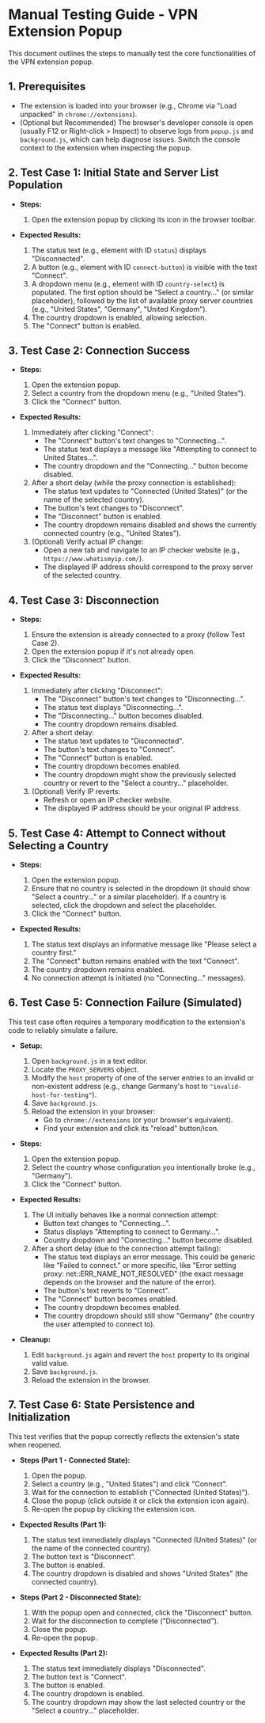 # Manual Testing Guide - VPN Extension Popup

This document outlines the steps to manually test the core functionalities of the VPN extension popup.

## 1. Prerequisites

*   The extension is loaded into your browser (e.g., Chrome via "Load unpacked" in `chrome://extensions`).
*   (Optional but Recommended) The browser's developer console is open (usually F12 or Right-click > Inspect) to observe logs from `popup.js` and `background.js`, which can help diagnose issues. Switch the console context to the extension when inspecting the popup.

## 2. Test Case 1: Initial State and Server List Population

*   **Steps:**
    1.  Open the extension popup by clicking its icon in the browser toolbar.

*   **Expected Results:**
    1.  The status text (e.g., element with ID `status`) displays "Disconnected".
    2.  A button (e.g., element with ID `connect-button`) is visible with the text "Connect".
    3.  A dropdown menu (e.g., element with ID `country-select`) is populated. The first option should be "Select a country..." (or similar placeholder), followed by the list of available proxy server countries (e.g., "United States", "Germany", "United Kingdom").
    4.  The country dropdown is enabled, allowing selection.
    5.  The "Connect" button is enabled.

## 3. Test Case 2: Connection Success

*   **Steps:**
    1.  Open the extension popup.
    2.  Select a country from the dropdown menu (e.g., "United States").
    3.  Click the "Connect" button.

*   **Expected Results:**
    1.  Immediately after clicking "Connect":
        *   The "Connect" button's text changes to "Connecting...".
        *   The status text displays a message like "Attempting to connect to United States...".
        *   The country dropdown and the "Connecting..." button become disabled.
    2.  After a short delay (while the proxy connection is established):
        *   The status text updates to "Connected (United States)" (or the name of the selected country).
        *   The button's text changes to "Disconnect".
        *   The "Disconnect" button is enabled.
        *   The country dropdown remains disabled and shows the currently connected country (e.g., "United States").
    3.  (Optional) Verify actual IP change:
        *   Open a new tab and navigate to an IP checker website (e.g., `https://www.whatismyip.com/`).
        *   The displayed IP address should correspond to the proxy server of the selected country.

## 4. Test Case 3: Disconnection

*   **Steps:**
    1.  Ensure the extension is already connected to a proxy (follow Test Case 2).
    2.  Open the extension popup if it's not already open.
    3.  Click the "Disconnect" button.

*   **Expected Results:**
    1.  Immediately after clicking "Disconnect":
        *   The "Disconnect" button's text changes to "Disconnecting...".
        *   The status text displays "Disconnecting...".
        *   The "Disconnecting..." button becomes disabled.
        *   The country dropdown remains disabled.
    2.  After a short delay:
        *   The status text updates to "Disconnected".
        *   The button's text changes to "Connect".
        *   The "Connect" button is enabled.
        *   The country dropdown becomes enabled.
        *   The country dropdown might show the previously selected country or revert to the "Select a country..." placeholder.
    3.  (Optional) Verify IP reverts:
        *   Refresh or open an IP checker website.
        *   The displayed IP address should be your original IP address.

## 5. Test Case 4: Attempt to Connect without Selecting a Country

*   **Steps:**
    1.  Open the extension popup.
    2.  Ensure that no country is selected in the dropdown (it should show "Select a country..." or a similar placeholder). If a country is selected, click the dropdown and select the placeholder.
    3.  Click the "Connect" button.

*   **Expected Results:**
    1.  The status text displays an informative message like "Please select a country first."
    2.  The "Connect" button remains enabled with the text "Connect".
    3.  The country dropdown remains enabled.
    4.  No connection attempt is initiated (no "Connecting..." messages).

## 6. Test Case 5: Connection Failure (Simulated)

This test case often requires a temporary modification to the extension's code to reliably simulate a failure.

*   **Setup:**
    1.  Open `background.js` in a text editor.
    2.  Locate the `PROXY_SERVERS` object.
    3.  Modify the `host` property of one of the server entries to an invalid or non-existent address (e.g., change Germany's host to `"invalid-host-for-testing"`).
    4.  Save `background.js`.
    5.  Reload the extension in your browser:
        *   Go to `chrome://extensions` (or your browser's equivalent).
        *   Find your extension and click its "reload" button/icon.

*   **Steps:**
    1.  Open the extension popup.
    2.  Select the country whose configuration you intentionally broke (e.g., "Germany").
    3.  Click the "Connect" button.

*   **Expected Results:**
    1.  The UI initially behaves like a normal connection attempt:
        *   Button text changes to "Connecting...".
        *   Status displays "Attempting to connect to Germany...".
        *   Country dropdown and "Connecting..." button become disabled.
    2.  After a short delay (due to the connection attempt failing):
        *   The status text displays an error message. This could be generic like "Failed to connect." or more specific, like "Error setting proxy: net::ERR_NAME_NOT_RESOLVED" (the exact message depends on the browser and the nature of the error).
        *   The button's text reverts to "Connect".
        *   The "Connect" button becomes enabled.
        *   The country dropdown becomes enabled.
        *   The country dropdown should still show "Germany" (the country the user attempted to connect to).

*   **Cleanup:**
    1.  Edit `background.js` again and revert the `host` property to its original valid value.
    2.  Save `background.js`.
    3.  Reload the extension in the browser.

## 7. Test Case 6: State Persistence and Initialization

This test verifies that the popup correctly reflects the extension's state when reopened.

*   **Steps (Part 1 - Connected State):**
    1.  Open the popup.
    2.  Select a country (e.g., "United States") and click "Connect".
    3.  Wait for the connection to establish ("Connected (United States)").
    4.  Close the popup (click outside it or click the extension icon again).
    5.  Re-open the popup by clicking the extension icon.

*   **Expected Results (Part 1):**
    1.  The status text immediately displays "Connected (United States)" (or the name of the connected country).
    2.  The button text is "Disconnect".
    3.  The button is enabled.
    4.  The country dropdown is disabled and shows "United States" (the connected country).

*   **Steps (Part 2 - Disconnected State):**
    1.  With the popup open and connected, click the "Disconnect" button.
    2.  Wait for the disconnection to complete ("Disconnected").
    3.  Close the popup.
    4.  Re-open the popup.

*   **Expected Results (Part 2):**
    1.  The status text immediately displays "Disconnected".
    2.  The button text is "Connect".
    3.  The button is enabled.
    4.  The country dropdown is enabled.
    5.  The country dropdown may show the last selected country or the "Select a country..." placeholder.
